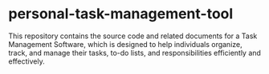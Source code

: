 # personal-task-management-tool
This repository contains the source code and related documents for a Task Management Software, which is designed to help individuals organize, track, and manage their tasks, to-do lists, and responsibilities efficiently and effectively.
